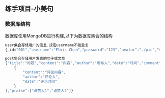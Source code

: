 ## 练手项目-小美句





### 数据库结构

数据库使用MongoDB进行构建,以下为数据库集合的结构

```javascript
user集合存储用户的信息,规定username不能重复
{_id="001","username":"Elvis Chan","password":"123","avatar":"./pic","sentence":"Tomorrow is another day",}

post集合存储用户发表的句子或文章
{"title":"标题","content":"内容","author":"发布人","date":"时间","comment":[
    {
        "content":"评论内容",
      	"author":"评论人",
      	"date":"评论时间"
    }
],"praise":["点赞人1","点赞人2"]}
```




